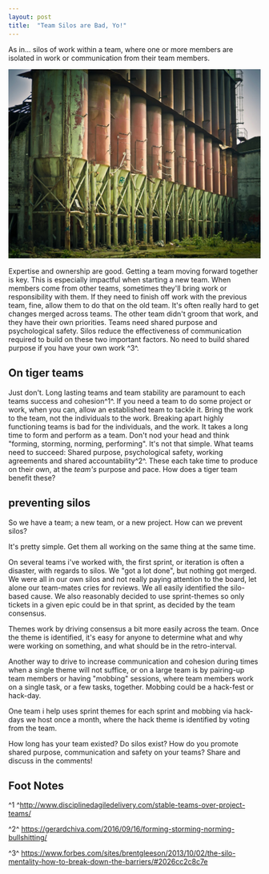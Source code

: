 ```yaml
---
layout: post
title:  "Team Silos are Bad, Yo!"
---
```

As in... silos of work within a team, where one or more members are isolated in work or communication from their team members.

![broken factory silos](/assets/images/factory_ruin_old_factory_leave_lapsed_decay_dilapidated_building-2017-01-03.jpg)

Expertise and ownership are good. Getting a team moving forward together is key. This is especially impactful when starting a new team. When members come from other teams, sometimes they'll bring work or responsibility with them. If they need to finish off work with the previous team, fine, allow them to do that on the old team. It's often really hard to get changes merged across teams. The other team didn't groom that work, and they have their own priorities. Teams need shared purpose and psychological safety. Silos reduce the effectiveness of communication required to build on these two important factors. No need to build shared purpose if you have your own work </sarcasm>^3^.

On tiger teams
--------------

Just don't. Long lasting teams and team stability are paramount to each teams success and cohesion^1^. If you need a team to do some project or work, when you can, allow an established team to tackle it. Bring the work to the team, not the individuals to the work. Breaking apart highly functioning teams is bad for the individuals, and the work. It takes a long time to form and perform as a team. Don't nod your head and think "forming, storming, norming, performing". It's not that simple. What teams need to succeed: Shared purpose, psychological safety, working agreements and shared accountability^2^. These each take time to produce on their own, at the *team's* purpose and pace. How does a tiger team benefit these?

preventing silos
----------------

So we have a team; a new team, or a new project. How can we prevent silos?

It's pretty simple. Get them all working on the same thing at the same time.

On several teams i've worked with, the first sprint, or iteration is often a disaster, with regards to silos. We "got a lot done", but nothing got merged. We were all in our own silos and not really paying attention to the board, let alone our team-mates cries for reviews. We all easily identified the silo-based cause. We also reasonably decided to use sprint-themes so only tickets in a given epic could be in that sprint, as decided by the team consensus.

Themes work by driving consensus a bit more easily across the team. Once the theme is identified, it's easy for anyone to determine what and why were working on something, and what should be in the retro-interval.

Another way to drive to increase communication and cohesion during times when a single theme will not suffice, or on a large team is by pairing-up team members or having "mobbing" sessions, where team members work on a single task, or a few tasks, together. Mobbing could be a hack-fest or hack-day.

One team i help uses sprint themes for each sprint and mobbing via hack-days we host once a month, where the hack theme is identified by voting from the team.

How long has your team existed?  Do silos exist?  How do you promote shared purpose, communication and safety on your teams? Share and discuss in the comments!

Foot Notes
----------

^1 ^<http://www.disciplinedagiledelivery.com/stable-teams-over-project-teams/>

^2^ <https://gerardchiva.com/2016/09/16/forming-storming-norming-bullshitting/>

^3^ <https://www.forbes.com/sites/brentgleeson/2013/10/02/the-silo-mentality-how-to-break-down-the-barriers/#2026cc2c8c7e>
